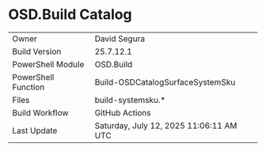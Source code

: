 ﻿# OSD.Build Catalog

| | |
|-|-|
| Owner | David Segura |
| Build Version | 25.7.12.1 |
| PowerShell Module | OSD.Build |
| PowerShell Function | Build-OSDCatalogSurfaceSystemSku |
| Files | build-systemsku.* |
| Build Workflow | GitHub Actions |
| Last Update | Saturday, July 12, 2025 11:06:11 AM UTC |
